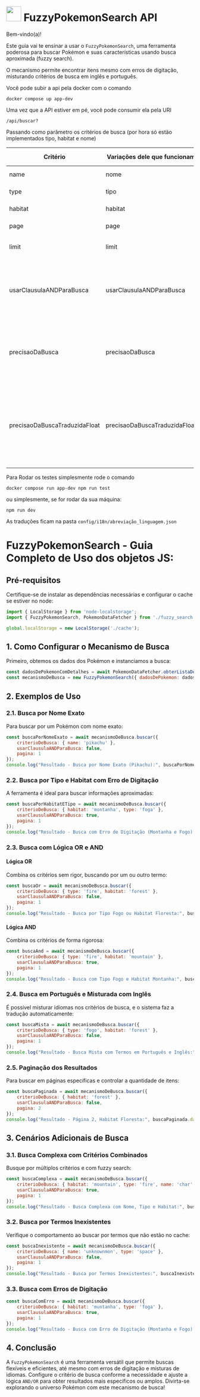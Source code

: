 # <img src="https://cdn-icons-png.flaticon.com/512/1033/1033083.png" width="40" height="40" /> FuzzyPokemonSearch API

Bem-vindo(a)! 

Este guia vai te ensinar a usar o `FuzzyPokemonSearch`, uma ferramenta poderosa para buscar Pokémon e suas características usando busca aproximada (fuzzy search). 

O mecanismo permite encontrar itens mesmo com erros de digitação, misturando critérios de busca em inglês e português.

Você pode subir a api pela docker com o comando

`docker compose up app-dev`

Uma vez que a API estiver em pé, você pode consumir ela pela URI

`/api/buscar?`

Passando como parâmetro os critérios de busca (por hora só estão implementados tipo, habitat e nome)

| Critério  | Variações dele que funcionam |O que ele representa|
| ------------- | ------------- |-----------|
| name  | nome  |Nome do Pokémon|
| type  | tipo  |Tipo do Pokémon|
| habitat  | habitat  |Onde ele habita|
| page  | page  |Página Atual|
| limit  | limit  |Quantidade de Itens por Página|
| usarClausulaANDParaBusca  | usarClausulaANDParaBusca  |Se true, faz uma busca usando operador lógico AND, padrão é OR|
| precisaoDaBusca  | precisaoDaBusca  |Um valor de 0 a 1 que refina quantas variações da mesma palavra pode trazer|
| precisaoDaBuscaTraduzidaFloat  | precisaoDaBuscaTraduzidaFloat  |Um valor de 0 a 1 que refina quantas variações da mesma palavra pode trazer, pra termos traduzidos|

Para Rodar os testes simplesmente rode o comando

`docker compose run app-dev npm run test `

ou simplesmente, se for rodar da sua máquina:

`npm run dev`

As traduções ficam na pasta 
`config/i18n/abreviação_linguagem.json`

# FuzzyPokemonSearch - Guia Completo de Uso dos objetos JS:

## Pré-requisitos

Certifique-se de instalar as dependências necessárias e configurar o cache se estiver no node:
```javascript
import { LocalStorage } from 'node-localstorage';
import { FuzzyPokemonSearch, PokemonDataFetcher } from './fuzzy_search.js';

global.localStorage = new LocalStorage('./cache');
```

## 1. Como Configurar o Mecanismo de Busca

Primeiro, obtemos os dados dos Pokémon e instanciamos a busca:
```javascript
const dadosDePokemonComDetalhes = await PokemonDataFetcher.obterListaDePokemonComHabitatETipo();
const mecanismoDeBusca = new FuzzyPokemonSearch({ dadosDePokemon: dadosDePokemonComDetalhes, itensPorPagina: 20 });
```

## 2. Exemplos de Uso

### 2.1. Busca por Nome Exato
Para buscar por um Pokémon com nome exato:
```javascript
const buscaPorNomeExato = await mecanismoDeBusca.buscar({
    criterioDeBusca: { name: 'pikachu' },
    usarClausulaANDParaBusca: false,
    pagina: 1
});
console.log("Resultado - Busca por Nome Exato (Pikachu):", buscaPorNomeExato.data);
```

### 2.2. Busca por Tipo e Habitat com Erro de Digitação

A ferramenta é ideal para buscar informações aproximadas:
```javascript
const buscaPorHabitatETipo = await mecanismoDeBusca.buscar({
    criterioDeBusca: { habitat: 'montanha', type: 'foga' },
    usarClausulaANDParaBusca: true,
    pagina: 1
});
console.log("Resultado - Busca com Erro de Digitação (Montanha e Fogo):", buscaPorHabitatETipo.data);
```

### 2.3. Busca com Lógica OR e AND

#### Lógica OR
Combina os critérios sem rigor, buscando por um ou outro termo:
```javascript
const buscaOr = await mecanismoDeBusca.buscar({
    criterioDeBusca: { type: 'fire', habitat: 'forest' },
    usarClausulaANDParaBusca: false,
    pagina: 1
});
console.log("Resultado - Busca por Tipo Fogo ou Habitat Floresta:", buscaOr.data);
```

#### Lógica AND
Combina os critérios de forma rigorosa:
```javascript
const buscaAnd = await mecanismoDeBusca.buscar({
    criterioDeBusca: { type: 'fire', habitat: 'mountain' },
    usarClausulaANDParaBusca: true,
    pagina: 1
});
console.log("Resultado - Busca com Tipo Fogo e Habitat Montanha:", buscaAnd.data);
```

### 2.4. Busca em Português e Misturada com Inglês

É possível misturar idiomas nos critérios de busca, e o sistema faz a tradução automaticamente:
```javascript
const buscaMista = await mecanismoDeBusca.buscar({
    criterioDeBusca: { type: 'fogo', habitat: 'forest' },
    usarClausulaANDParaBusca: false,
    pagina: 1
});
console.log("Resultado - Busca Mista com Termos em Português e Inglês:", buscaMista.data);
```

### 2.5. Paginação dos Resultados

Para buscar em páginas específicas e controlar a quantidade de itens:
```javascript
const buscaPaginada = await mecanismoDeBusca.buscar({
    criterioDeBusca: { habitat: 'forest' },
    usarClausulaANDParaBusca: false,
    pagina: 2
});
console.log("Resultado - Página 2, Habitat Floresta:", buscaPaginada.data);
```

## 3. Cenários Adicionais de Busca

### 3.1. Busca Complexa com Critérios Combinados
Busque por múltiplos critérios e com fuzzy search:
```javascript
const buscaComplexa = await mecanismoDeBusca.buscar({
    criterioDeBusca: { habitat: 'mountain', type: 'fire', name: 'char' },
    usarClausulaANDParaBusca: true,
    pagina: 1
});
console.log("Resultado - Busca Complexa com Nome, Tipo e Habitat:", buscaComplexa.data);
```

### 3.2. Busca por Termos Inexistentes
Verifique o comportamento ao buscar por termos que não estão no cache:
```javascript
const buscaInexistente = await mecanismoDeBusca.buscar({
    criterioDeBusca: { name: 'unknownmon', type: 'space' },
    usarClausulaANDParaBusca: false,
    pagina: 1
});
console.log("Resultado - Busca por Termos Inexistentes:", buscaInexistente.data);
```

### 3.3. Busca com Erros de Digitação
```javascript
const buscaComErro = await mecanismoDeBusca.buscar({
    criterioDeBusca: { habitat: 'muntanha', type: 'foga' },
    usarClausulaANDParaBusca: true,
    pagina: 1
});
console.log("Resultado - Busca com Erro de Digitação (Montanha e Fogo):", buscaComErro.data);
```

## 4. Conclusão

A `FuzzyPokemonSearch` é uma ferramenta versátil que permite buscas flexíveis e eficientes, até mesmo com erros de digitação e misturas de idiomas. Configure o critério de busca conforme a necessidade e ajuste a lógica `AND/OR` para obter resultados mais específicos ou amplos. Divirta-se explorando o universo Pokémon com este mecanismo de busca!
